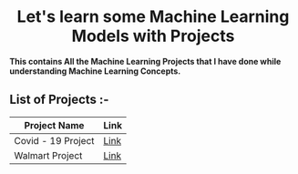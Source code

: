 <div Align="center"><h1>Let's learn some Machine Learning Models with Projects </h1></div>

**This contains All the Machine Learning Projects that I have done while understanding Machine Learning Concepts.**


## List of Projects :-

| Project Name                                | Link                                                                                                                                 |
|---------------------------------------------|--------------------------------------------------------------------------------------------------------------------------------------|
| Covid - 19 Project                          | [Link](https://github.com/PrabuG-github/Machine-Learning-Projects/tree/main/Covid-19%20Project)                                      |
| Walmart Project                             | [Link](https://github.com/PrabuG-github/Machine-Learning-Projects/tree/main/WalMart%20Project)                                       |



 
 
